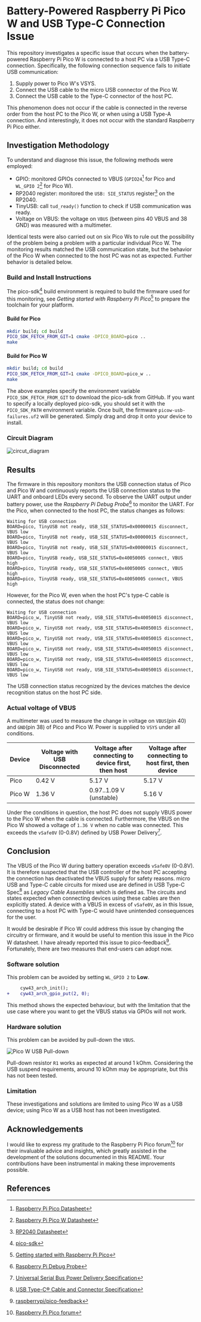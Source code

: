 # Battery-Powered Raspberry Pi Pico W and USB Type-C Connection Issue

This repository investigates a specific issue that occurs when the battery-powered Raspberry Pi Pico W is connected to a host PC via a USB Type-C connection. Specifically, the following connection sequence fails to initiate USB communication:

1. Supply power to Pico W's VSYS.
2. Connect the USB cable to the micro USB connector of the Pico W.
3. Connect the USB cable to the Type-C connector of the host PC.

This phenomenon does not occur if the cable is connected in the reverse order from the host PC to the Pico W, or when using a USB Type-A connection. And interestingly, it does not occur with the standard Raspberry Pi Pico either.

## Investigation Methodology

To understand and diagnose this issue, the following methods were employed:

- GPIO: monitored GPIOs connected to VBUS (`GPIO24`[^1] for Pico and `WL_GPIO 2`[^2] for Pico W).
- RP2040 register: monitored the `USB: SIE_STATUS` register[^3] on the RP2040.
- TinyUSB: call `tud_ready()` function to check if USB communication was ready.
- Voltage on VBUS: the voltage on `VBUS` (between pins 40 VBUS and 38 GND) was measured with a multimeter.

Identical tests were also carried out on six Pico Ws to rule out the possibility of the problem being a problem with a particular individual Pico W.
The monitoring results matched the USB communication state, but the behavior of the Pico W when connected to the host PC was not as expected. Further behavior is detailed below.

### Build and Install Instructions

The pico-sdk[^4] build environment is required to build the firmware used for this monitoring, see  _Getting started with Raspberry Pi Pico_[^5] to prepare the toolchain for your platform.

#### Build for Pico

```bash
mkdir build; cd build
PICO_SDK_FETCH_FROM_GIT=1 cmake -DPICO_BOARD=pico ..
make
```

#### Build for Pico W

```bash
mkdir build; cd build
PICO_SDK_FETCH_FROM_GIT=1 cmake -DPICO_BOARD=pico_w ..
make
```

The above examples specify the environment variable `PICO_SDK_FETCH_FROM_GIT` to download the pico-sdk from GitHub. If you want to specify a locally deployed pico-sdk, you should set it with the `PICO_SDK_PATH` environment variable.
Once built, the firmware `picow-usb-failures.uf2` will be generated. Simply drag and drop it onto your device to install.

### Circuit Diagram

![circut_diagram](https://github.com/oyama/pico-w-usb-failures/assets/27072/064b206d-8506-4cf4-a0ed-b6e6422890a5)

## Results

The firmware in this repository monitors the USB connection status of Pico and Pico W and continuously reports the USB connection status to the UART and onboard LEDs every second.
To observe the UART output under battery power, use the _Raspberry Pi Debug Probe_[^6] to monitor the UART.
For the Pico, when connected to the host PC, the status changes as follows:
```
Waiting for USB connection
BOARD=pico, TinyUSB not ready, USB_SIE_STATUS=0x00000015 disconnect, VBUS low
BOARD=pico, TinyUSB not ready, USB_SIE_STATUS=0x00000015 disconnect, VBUS low
BOARD=pico, TinyUSB not ready, USB_SIE_STATUS=0x00000015 disconnect, VBUS low
BOARD=pico, TinyUSB ready, USB_SIE_STATUS=0x40050005 connect, VBUS high
BOARD=pico, TinyUSB ready, USB_SIE_STATUS=0x40050005 connect, VBUS high
BOARD=pico, TinyUSB ready, USB_SIE_STATUS=0x40050005 connect, VBUS high
```
However, for the Pico W, even when the host PC's type-C cable is connected, the status does not change:
```
Waiting for USB connection
BOARD=pico_w, TinyUSB not ready, USB_SIE_STATUS=0x40050015 disconnect, VBUS low
BOARD=pico_w, TinyUSB not ready, USB_SIE_STATUS=0x40050015 disconnect, VBUS low
BOARD=pico_w, TinyUSB not ready, USB_SIE_STATUS=0x40050015 disconnect, VBUS low
BOARD=pico_w, TinyUSB not ready, USB_SIE_STATUS=0x40050015 disconnect, VBUS low
BOARD=pico_w, TinyUSB not ready, USB_SIE_STATUS=0x40050015 disconnect, VBUS low
BOARD=pico_w, TinyUSB not ready, USB_SIE_STATUS=0x40050015 disconnect, VBUS low
```

The USB connection status recognized by the devices matches the device recognition status on the host PC side.

### Actual voltage of VBUS

A multimeter was used to measure the change in voltage on `VBUS`(pin 40) and `GND`(pin 38) of Pico and Pico W. Power is supplied to `VSYS` under all conditions.

| Device  | Voltage with USB Disconnected | Voltage after connecting to device first, then host | Voltage after connecting to host first, then device |
|---------|-------------------------------|----------------------------------------------------|-----------------------------------------------------|
| Pico    | 0.42 V                        | 5.17 V                                             | 5.17 V                                               |
| Pico W  | 1.36 V                        | 0.97..1.09 V (unstable)                            | 5.16 V                                               |

Under the conditions in question, the host PC does not supply VBUS power to the Pico W when the cable is connected.
Furthermore, the VBUS on the Pico W showed a voltage of `1.36 V` when no cable was connected. This exceeds the `vSafe0V` (0-0.8V) defined by USB Power Delivery[^7].

## Conclusion

The VBUS of the Pico W during battery operation exceeds `vSafe0V` (0-0.8V). It is therefore suspected that the USB controller of the host PC accepting the connection has deactivated the VBUS supply for safety reasons. micro USB and Type-C cable circuits for mixed use are defined in USB Type-C Spec[^8] as _Legacy Cable Assemblies_ which is defined as. The circuits and states expected when connecting devices using these cables are then explicitly stated. A device with a VBUS in excess of `vSafe0V`, as in this Issue, connecting to a host PC with Type-C would have unintended consequences for the user.

It would be desirable if Pico W could address this issue by changing the circuitry or firmware, and it would be useful to mention this issue in the Pico W datasheet. I have already reported this issue to pico-feedback[^9]. Fortunately, there are two measures that end-users can adopt now.

### Software solution

This problem can be avoided by setting `WL_GPIO 2` to __Low__.
```diff
     cyw43_arch_init();
+    cyw43_arch_gpio_put(2, 0);
```
This method shows the expected behaviour, but with the limitation that the use case where you want to get the VBUS status via GPIOs will not work.

### Hardware solution

This problem can be avoided by pull-down the `VBUS`.

![Pico W USB Pull-down](https://github.com/oyama/pico-w-usb-failures/assets/27072/bc719325-4708-4c03-8ac4-2c62f3b2c0bb)

Pull-down resistor `R1` works as expected at around 1 kOhm. Considering the USB suspend requirements, around 10 kOhm may be appropriate, but this has not been tested.

### Limitation

These investigations and solutions are limited to using Pico W as a USB device; using Pico W as a USB host has not been investigated.

## Acknowledgements

I would like to express my gratitude to the Raspberry Pi Pico forum[^10] for their invaluable advice and insights, which greatly assisted in the development of the solutions documented in this README. Your contributions have been instrumental in making these improvements possible.

## References

[^1]: [Raspberry Pi Pico Datasheet](https://datasheets.raspberrypi.com/pico/pico-datasheet.pdf)
[^2]: [Raspberry Pi Pico W Datasheet](https://datasheets.raspberrypi.com/picow/pico-w-datasheet.pdf)
[^3]: [RP2040 Datasheet](https://datasheets.raspberrypi.com/rp2040/rp2040-datasheet.pdf)
[^4]: [pico-sdk](https://github.com/raspberrypi/pico-sdk)
[^5]: [Getting started with Raspberry Pi Pico](https://datasheets.raspberrypi.com/pico/getting-started-with-pico.pdf)
[^6]: [Raspberry Pi Debug Probe](https://www.raspberrypi.com/documentation/microcontrollers/debug-probe.html) 
[^7]: [Universal Serial Bus Power Delivery Specification](https://usb.org/document-library/usb-power-delivery)
[^8]: [USB Type-C® Cable and Connector Specification](https://www.usb.org/document-library/usb-type-cr-cable-and-connector-specification-release-23)
[^9]: [raspberrypi/pico-feedback](https://github.com/raspberrypi/pico-feedback/issues/391)
[^10]: [Raspberry Pi Pico forum](https://forums.raspberrypi.com/viewtopic.php?t=370292)

